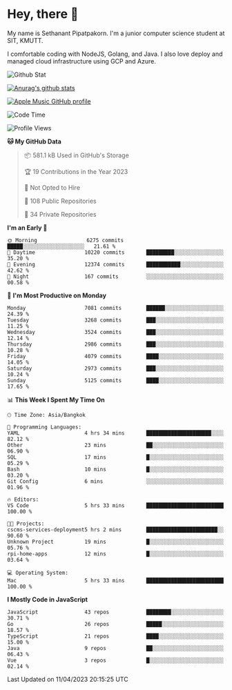 # Hey, there 🙌
My name is Sethanant Pipatpakorn. I'm a junior computer science student at SIT, KMUTT.

I comfortable coding with NodeJS, Golang, and Java. I also love deploy and managed cloud infrastructure using GCP and Azure.

![Github Stat](https://github-profile-summary-cards.vercel.app/api/cards/profile-details?username=thetkpark&theme=dracula)

[![Anurag's github stats](https://github-readme-stats.vercel.app/api?username=thetkpark&count_private=true&show_icons=true&theme=tokyonight)](https://github.com/anuraghazra/github-readme-stats)

[![Apple Music GitHub profile](https://apple-music-github-profile.rayriffy.com/theme/light.svg?uid=000347.6120fcbefcb74cd59d65c108cc315787.1333)](https://github.com/rayriffy/apple-music-github-profile)

<!--START_SECTION:waka-->
![Code Time](http://img.shields.io/badge/Code%20Time-984%20hrs%2020%20mins-blue)

![Profile Views](http://img.shields.io/badge/Profile%20Views-0-blue)

**🐱 My GitHub Data** 

> 📦 581.1 kB Used in GitHub's Storage 
 > 
> 🏆 19 Contributions in the Year 2023
 > 
> 🚫 Not Opted to Hire
 > 
> 📜 108 Public Repositories 
 > 
> 🔑 34 Private Repositories 
 > 
**I'm an Early 🐤** 

```text
🌞 Morning                6275 commits        █████░░░░░░░░░░░░░░░░░░░░   21.61 % 
🌆 Daytime                10220 commits       █████████░░░░░░░░░░░░░░░░   35.20 % 
🌃 Evening                12374 commits       ███████████░░░░░░░░░░░░░░   42.62 % 
🌙 Night                  167 commits         ░░░░░░░░░░░░░░░░░░░░░░░░░   00.58 % 
```
📅 **I'm Most Productive on Monday** 

```text
Monday                   7081 commits        ██████░░░░░░░░░░░░░░░░░░░   24.39 % 
Tuesday                  3268 commits        ███░░░░░░░░░░░░░░░░░░░░░░   11.25 % 
Wednesday                3524 commits        ███░░░░░░░░░░░░░░░░░░░░░░   12.14 % 
Thursday                 2986 commits        ███░░░░░░░░░░░░░░░░░░░░░░   10.28 % 
Friday                   4079 commits        ████░░░░░░░░░░░░░░░░░░░░░   14.05 % 
Saturday                 2973 commits        ███░░░░░░░░░░░░░░░░░░░░░░   10.24 % 
Sunday                   5125 commits        ████░░░░░░░░░░░░░░░░░░░░░   17.65 % 
```


📊 **This Week I Spent My Time On** 

```text
🕑︎ Time Zone: Asia/Bangkok

💬 Programming Languages: 
YAML                     4 hrs 34 mins       █████████████████████░░░░   82.12 % 
Other                    23 mins             ██░░░░░░░░░░░░░░░░░░░░░░░   06.90 % 
SQL                      17 mins             █░░░░░░░░░░░░░░░░░░░░░░░░   05.29 % 
Bash                     10 mins             █░░░░░░░░░░░░░░░░░░░░░░░░   03.20 % 
Git Config               6 mins              ░░░░░░░░░░░░░░░░░░░░░░░░░   01.96 % 

🔥 Editors: 
VS Code                  5 hrs 33 mins       █████████████████████████   100.00 % 

🐱‍💻 Projects: 
cscms-services-deployment5 hrs 2 mins        ███████████████████████░░   90.60 % 
Unknown Project          19 mins             █░░░░░░░░░░░░░░░░░░░░░░░░   05.76 % 
rpi-home-apps            12 mins             █░░░░░░░░░░░░░░░░░░░░░░░░   03.64 % 

💻 Operating System: 
Mac                      5 hrs 33 mins       █████████████████████████   100.00 % 
```

**I Mostly Code in JavaScript** 

```text
JavaScript               43 repos            ████████░░░░░░░░░░░░░░░░░   30.71 % 
Go                       26 repos            █████░░░░░░░░░░░░░░░░░░░░   18.57 % 
TypeScript               21 repos            ████░░░░░░░░░░░░░░░░░░░░░   15.00 % 
Java                     9 repos             ██░░░░░░░░░░░░░░░░░░░░░░░   06.43 % 
Vue                      3 repos             █░░░░░░░░░░░░░░░░░░░░░░░░   02.14 % 
```




 Last Updated on 11/04/2023 20:15:25 UTC
<!--END_SECTION:waka-->
